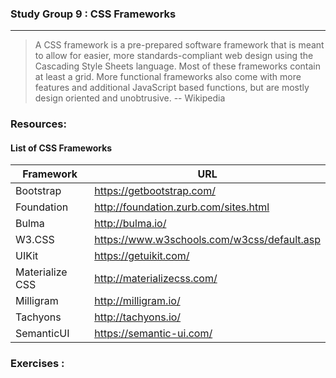 ### Study Group 9 : CSS Frameworks
_____

> A CSS framework is a pre-prepared software framework that is meant to allow for easier, more standards-compliant web design using the Cascading Style Sheets language. Most of these frameworks contain at least a grid. More functional frameworks also come with more features and additional JavaScript based functions, but are mostly design oriented and unobtrusive.
-- Wikipedia

### Resources:    
#### List of CSS Frameworks
Framework | URL
------------| -----------
Bootstrap | https://getbootstrap.com/ 
Foundation | http://foundation.zurb.com/sites.html  
Bulma |  http://bulma.io/   
W3.CSS |https://www.w3schools.com/w3css/default.asp | 
UIKit | https://getuikit.com/   
Materialize CSS | http://materializecss.com/      
Milligram | http://milligram.io/ |   
Tachyons | http://tachyons.io/ |    
SemanticUI | https://semantic-ui.com/ |  

### Exercises : 
